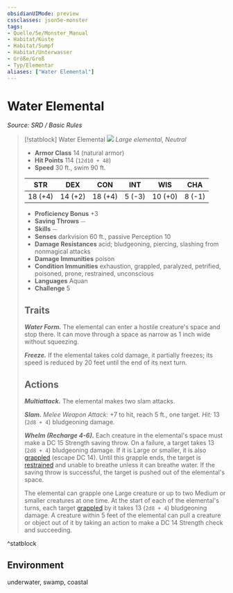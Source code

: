 ```yaml
---
obsidianUIMode: preview
cssclasses: json5e-monster
tags:
- Quelle/5e/Monster_Manual
- Habitat/Küste
- Habitat/Sumpf
- Habitat/Unterwasser
- Größe/Groß
- Typ/Elementar
aliases: ["Water Elemental"]
---
```

# Water Elemental
*Source: SRD / Basic Rules*  

> [!statblock] Water Elemental
> ![](compendium/bestiary/elemental/token/water-elemental.png#token)
> *Large elemental, Neutral*
> 
> - **Armor Class** 14  (natural armor)
> - **Hit Points** 114 (`12d10 + 48`)
> - **Speed** 30 ft., swim 90 ft.
> 
> |STR|DEX|CON|INT|WIS|CHA|
> |:---:|:---:|:---:|:---:|:---:|:---:|
> |18 (+4)|14 (+2)|18 (+4)| 5 (-3)|10 (+0)| 8 (-1)|
> 
> - **Proficiency Bonus** +3
> - **Saving Throws** ⏤
> - **Skills** ⏤
> - **Senses** darkvision 60 ft., passive Perception 10
> - **Damage Resistances** acid; bludgeoning, piercing, slashing from nonmagical attacks
> - **Damage Immunities** poison
> - **Condition Immunities** exhaustion, grappled, paralyzed, petrified, poisoned, prone, restrained, unconscious
> - **Languages** Aquan
> - **Challenge** 5
> 
> ## Traits
> 
> ***Water Form.*** The elemental can enter a hostile creature's space and stop there. It can move through a space as narrow as 1 inch wide without squeezing.
> 
> ***Freeze.*** If the elemental takes cold damage, it partially freezes; its speed is reduced by 20 feet until the end of its next turn.
> 
> ## Actions
> 
> ***Multiattack.*** The elemental makes two slam attacks.
> 
> ***Slam.*** *Melee Weapon Attack:* +7 to hit, reach 5 ft., one target. *Hit:* 13 (`2d8 + 4`) bludgeoning damage.
> 
> ***Whelm (Recharge 4-6).*** Each creature in the elemental's space must make a DC 15 Strength saving throw. On a failure, a target takes 13 (`2d8 + 4`) bludgeoning damage. If it is Large or smaller, it is also [grappled](rules/conditions.md#grappled) (escape DC 14). Until this grapple ends, the target is [restrained](rules/conditions.md#restrained) and unable to breathe unless it can breathe water. If the saving throw is successful, the target is pushed out of the elemental's space.
> 
> The elemental can grapple one Large creature or up to two Medium or smaller creatures at one time. At the start of each of the elemental's turns, each target [grappled](rules/conditions.md#grappled) by it takes 13 (`2d8 + 4`) bludgeoning damage. A creature within 5 feet of the elemental can pull a creature or object out of it by taking an action to make a DC 14 Strength check and succeeding.

^statblock

## Environment

underwater, swamp, coastal